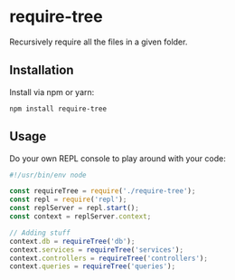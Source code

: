# require-tree

Recursively require all the files in a given folder.

## Installation

Install via npm or yarn:

```
npm install require-tree
```

## Usage

Do your own REPL console to play around with your code:

```js
#!/usr/bin/env node

const requireTree = require('./require-tree');
const repl = require('repl');
const replServer = repl.start();
const context = replServer.context;

// Adding stuff
context.db = requireTree('db');
context.services = requireTree('services');
context.controllers = requireTree('controllers');
context.queries = requireTree('queries');
```
